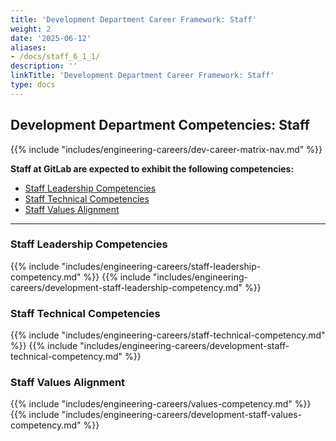 ```yaml
---
title: 'Development Department Career Framework: Staff'
weight: 2
date: '2025-06-12'
aliases:
- /docs/staff_6_1_1/
description: ''
linkTitle: 'Development Department Career Framework: Staff'
type: docs
---
```


## Development Department Competencies: Staff

{{% include "includes/engineering-careers/dev-career-matrix-nav.md" %}}

**Staff at GitLab are expected to exhibit the following competencies:**

- [Staff Leadership Competencies](#staff-leadership-competencies)
- [Staff Technical Competencies](#staff-technical-competencies)
- [Staff Values Alignment](#staff-values-alignment)

---

### Staff Leadership Competencies

{{% include "includes/engineering-careers/staff-leadership-competency.md" %}}
{{% include "includes/engineering-careers/development-staff-leadership-competency.md" %}}
  
### Staff Technical Competencies

{{% include "includes/engineering-careers/staff-technical-competency.md" %}}
{{% include "includes/engineering-careers/development-staff-technical-competency.md" %}}

### Staff Values Alignment

{{% include "includes/engineering-careers/values-competency.md" %}}
{{% include "includes/engineering-careers/development-staff-values-competency.md" %}}
